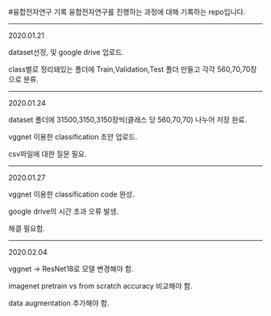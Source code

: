 #융합전자연구 기록
융합전자연구를 진행하는 과정에 대해 기록하는 repo입니다.

***
2020.01.21

dataset선정, 및 google drive 업로드. 

class별로 정리돼있는 폴더에 Train,Validation,Test 폴더 만들고 각각 560,70,70장으로 분류.
***
2020.01.24

dataset 폴더에 31500,3150,3150장씩(클래스 당 560,70,70) 나누어 저장 완료.

vggnet 이용한 classification 초안 업로드.

csv파일에 대한 질문 필요.

***
2020.01.27

vggnet 이용한 classification code 완성.

google drive의 시간 초과 오류 발생. 

해결 필요함.

***
2020.02.04

vggnet -> ResNet18로 모델 변경해야 함.

imagenet pretrain vs from scratch accuracy 비교해야 함.

data augmentation 추가해야 함.



